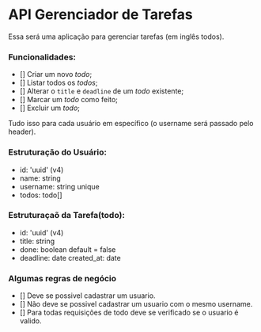 # API Gerenciador de Tarefas

Essa será uma aplicação para gerenciar tarefas (em inglês todos). 

### Funcionalidades: 

- [] Criar um novo *todo*;
- [] Listar todos os *todos*;
- [] Alterar o `title` e `deadline` de um *todo* existente;
- [] Marcar um *todo* como feito;
- [] Excluir um *todo*;

Tudo isso para cada usuário em específico (o username será passado pelo header). 

### Estruturação do Usuário:

- id: 'uuid' (v4)
- name: string
- username: string unique 
- todos: todo[]

### Estruturaçaõ da Tarefa(todo):

- id: 'uuid' (v4)
- title: string
- done: boolean default = false
- deadline: date
	created_at: date
  
 ### Algumas regras de negócio
 
 - [] Deve se possivel cadastrar um usuario.
 - [] Não deve se possivel cadastrar um usuario com o mesmo username.
 - [] Para todas requisições de todo deve se verificado se o usuario é valido.
